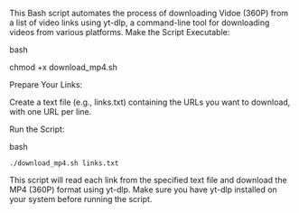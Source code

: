 This Bash script automates the process of downloading Vidoe (360P) from a list of video links using yt-dlp, a command-line tool for downloading videos from various platforms.
Make the 
Script Executable:

bash

chmod +x download_mp4.sh

Prepare Your Links:

Create a text file (e.g., links.txt) containing the URLs you want to download, with one URL per line.

Run the Script:

bash

    ./download_mp4.sh links.txt

This script will read each link from the specified text file and download the MP4 (360P) format using yt-dlp. Make sure you have yt-dlp installed on your system before running the script.
